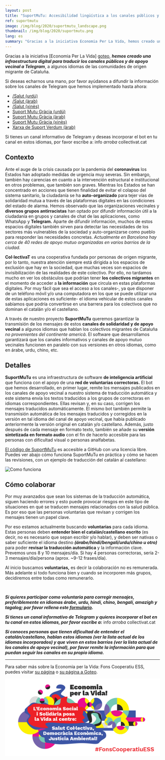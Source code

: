 ```yaml
---
layout: post
title: "SuportMuTu: Accesibilidad lingüística a los canales públicos y apoyo vecinal "
ref: suportmutu
image: /img/blog/2020/suportmutu_landscape.png
thumbnail: /img/blog/2020/suportmutu.png
lang: es
summary: "Gracias a la iniciativa Economia Per La Vida, hemos creado una infraestructura digital para traducir los canales públicos y de apoyo vecinal a Telegram, a algunos idiomas de las comunidades de origen migrante de Cataluña."
---
```


Gracias a la iniciativa [Economia Per La Vida] [goteo], _**hemos creado una infraestructura digital para traducir los canales públicos y de apoyo vecinal a Telegram**_, a algunos idiomas de las comunidades de origen migrante de Cataluña.

Si deseas echarnos una mano, por favor ayúdanos a difundir la información sobre los canales de Telegram que hemos implementado hasta ahora:

* [/Salut (urdú)][salutcat_ur]
* [/Salut (àrab)][salutcat_ar]
* [/Salut (xinès)][salutcat_zh]
* [Suport Mutu Gràcia (urdú)][suportgracia_ur]
* [Suport Mutu Gràcia (àrab)][suportgracia_ar]
* [Suport Mutu Gràcia (xinès)][suportgracia_zh]
* [Xarxa de Suport Verdum (àrab)][XarxadeSuportVerdum_ar]

Si tienes un canal informativo de Telegram y deseas incorporar el bot en tu canal en estos idiomas, por favor escribe a: info _arroba_ collectivat.cat

## Contexto

Ante el auge de la crisis causada por la pandemia del **coronavirus** los Estados han adoptado medidas de urgencia muy severas. Sin embargo, también hay carencias en cuanto a la intervención estructural e institucional en otros problemas, que también son graves. Mientras los Estados se han concentrado en acciones que tienen finalidad de evitar el colapso del sistema sanitario, la ciudadanía se ha **auto-organizado** para tejer vías de solidaridad mutua a través de las plataformas digitales en las condiciones del estado de alarma. Hemos observado que las organizaciones vecinales y **diversos grupos antirracistas** han optado por difundir información útil a la ciudadanía en grupos y canales de chat de las aplicaciones, como WhatsApp y **Telegram.** Aparte de difundir información, muchos de estos espacios digitales también sirven para detectar las necesidades de los sectores más vulnerables de la sociedad y auto-organizarse como pueblo para responder las necesidades concretas. _Actualmente en Barcelona hay cerca de 40 redes de apoyo mutuo organizadas en varios barrios de la ciudad._

**Col·lectivaT** es una cooperativa fundada por personas de origen migrante, por lo tanto, nuestra atención siempre está dirigida a los espacios de exclusión que hay en la sociedad, que muchas veces son espacios de invisibilización de las realidades de este colectivo. Por ello, no tardamos mucho en ver los obstáculos que podrían tener **los colectivos migrantes** en el momento de acceder a **la información** que circula en estas plataformas digitales. Por muy fácil que sea el acceso a los canales-, ya que disponer de un teléfono móvil y/o una computadora en los que se puede utilizar una de estas aplicaciones es suficiente- el idioma vehicular de estos canales sabíamos que podría convertirse en una barrera para los colectivos que no dominan el catalán y/o el castellano.

A través de nuestro proyecto **SuportMuTu** queremos garantizar la transmisión de los mensajes de estos **canales de solidaridad y de apoyo vecinal** a algunos idiomas que hablan los colectivos migrantes de Cataluña _no provenientes del continente americà_. El software que desarrollamos garantizará que los canales informativos y canales de apoyo mutuo vecinales funcionen en paralelo con sus versiones en otros idiomas, como en árabe, urdu, chino, etc.

## Detalles

**SuportMuTu** es una infraestructura de software **de inteligencia artificial** que funciona con el apoyo de una **red de voluntarias correctoras.** El bot que hemos desarrollado, en primer lugar, remite los mensajes publicados en los canales de apoyo vecinal a nuestro sistema de traducción automática y este sistema envía los textos traducidos a los grupos de correctoras en idiomas correspondientes. Ellas revisan y, en su caso, corrigen los mensajes traducidos automáticamente. El mismo bot también permite la transmisión automática de los mensajes traducidos y corregidos en la versión en tal idioma del canal de apoyo vecinal, que había publicado anteriormente la versión original en catalán y/o castellano. Además, justo después de cada mensaje en formato texto, también se añade su **versión sintetizada en formato audio** con el fin de hacerlo accesible para las personas con dificultad visual o personas analfabetas.

[El código de SuportMuTu][github] es accesible a GitHub con una licencia libre. Puedes ver abajo cómo funciona SuportMuTu en práctica y cómo se hacen las revisiones, con un ejemplo de traducción del catalán al castellano:

![Como funciona](/img/blog/2020/suportMuTu_long.gif)

## Cómo colaborar

Por muy avanzados que sean los sistemas de la traducción automática, siguen haciendo errores y esto puede provocar riesgos en este tipo de situaciones en qué se traducen mensajes relacionados con la salud pública. Es por eso que las personas voluntarias que revisan y corrigen los mensajes tienen un papel clave.

Por eso estamos actualmente buscando **voluntarias** para cada idioma. Estas personas deben **entender bien el catalán/castellano escrito** (es decir, no es necesario que sepan escribir y/o hablar), y deben ser nativas o saber suficiente el idioma destino **_(árabe/hindi/bengalí/urdu/chino u otro)_** para poder **revisar la traducción automática** y la información clave. Prevemos unos 8 y 10 mensajes/día. Si hay 4 personas correctoras, sería 2-3 mensajes/día/persona (aprox. ~9-12 frases/día).

Al inicio buscamos **voluntarias,** es decir la colaboración no es remunerada. Más adelante si todo funciona bien y cuando se incorporen más grupos, decidiremos entre todas como remunerarlo.

<br/>

_**Si quieres participar como voluntaria para corregir mensajes, preferiblemente en idiomas árabe, urdu, hindi, chino, bengalí, amazigh y tagalog; por favor rellena este [formulario][formulari].**_

_**Si tienes un canal informativo de Telegram y quieres incorporar el bot en tu canal en estos idiomas, por favor escribe a:**_ info _arroba_ collectivat.cat

_**Si conoces personas que tienen dificultad de entender el catalán/castellano, hablan estos idiomas (ver la lista actual de los idiomas incorporados) y que viven en estos barrios (ver la lista actual de los canales de apoyo vecinal), por favor remite la información para que puedan seguir los canales en su propio idioma.**_


---
Para saber más sobre la Economia per la Vida: Fons Cooperatiu ESS, puedes visitar [su página][economiaperlavida] o [su página a Goteo][goteo].

<img src="/img/blog/2020/economiaperlavida.jpg" width="600"/>

[goteo]: https://ca.goteo.org/project/fons-cooperatiu-front-l-emergencia-social-i-sanita
[github]: https://github.com/CollectivaT-dev/suport_mt
[formulari]: https://limesurvey.collectivat.cat/index.php?r=survey/index&sid=695434
[salutcat_ur]: https://t.me/salutcat_ur
[salutcat_ar]: https://t.me/salutcat_ar
[salutcat_zh]: https://t.me/salutcat_zh
[suportgracia_ur]: https://t.me/suportgracia_ur
[suportgracia_ar]: https://t.me/suportgracia_ar
[suportgracia_zh]: https://t.me/suportgracia_zh
[XarxadeSuportVerdum_ar]: https://t.me/XarxadeSuportVerdum_ar
[economiaperlavida]: http://www.economiaperlavida.cat/
